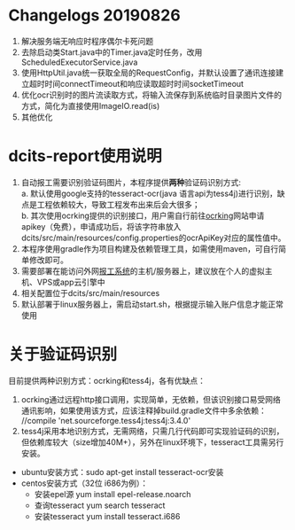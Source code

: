 # Changelogs 20190826
1. 解决服务端无响应时程序偶尔卡死问题
2. 去除启动类Start.java中的Timer.java定时任务，改用ScheduledExecutorService.java
3. 使用HttpUtil.java统一获取全局的RequestConfig，并默认设置了通讯连接建立超时时间connectTimeout和响应读取超时时间socketTimeout
4. 优化ocr识别时的图片流读取方式，将输入流保存到系统临时目录图片文件的方式，简化为直接使用ImageIO.read(is)
5. 其他优化


# dcits-report使用说明
1. 自动报工需要识别验证码图片，本程序提供<b>两种</b>验证码识别方式:</br>
a. 默认使用google支持的tesseract-ocr(java 语言api为tess4j)进行识别，缺点是工程依赖较大，导致工程发布出来后会大很多；</br>
b. 其次使用ocrking提供的识别接口，用户需自行前往[ocrking](http://lab.ocrking.com/)网站申请apikey（免费），申请成功后，将该字符串放入dcits/src/main/resources/config.properties的ocrApiKey对应的属性值中。
2. 本程序使用gradle作为项目构建及依赖管理工具，如需使用maven，可自行简单修改即可。
3. 需要部署在能访问外网[报工系统](https://c.dcits.com)的主机/服务器上，建议放在个人的虚拟主机、VPS或app云引擎中
4. 相关配置位于dcits/src/main/resources
5. 默认部署于linux服务器上，需启动start.sh，根据提示输入账户信息才能正常使用

# 关于验证码识别
目前提供两种识别方式：ocrking和tess4j，各有优缺点：

1. ocrking通过远程http接口调用，实现简单，无依赖，但该识别接口易受网络通讯影响，如果使用该方式，应该注释掉build.gradle文件中多余依赖：
//compile 'net.sourceforge.tess4j:tess4j:3.4.0'
2. tess4j采用本地识别方式，无需网络，只需几行代码即可实现验证码的识别，但依赖库较大（size增加40M+），另外在linux环境下，tesseract工具需另行安装。

* ubuntu安装方式：sudo apt-get install tesseract-ocr安装
* centos安装方式（32位 i686为例）：
	*  安装epel源 yum install epel-release.noarch
	*  查询tesseract yum search tesseract
	*  安装tesseract yum install tesseract.i686
